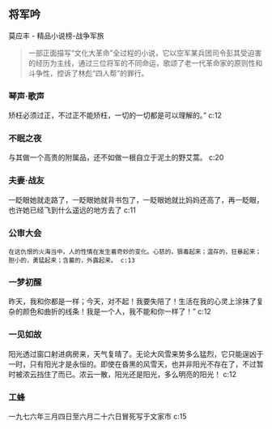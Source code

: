 ## 将军吟

莫应丰  -  精品小说榜-战争军旅

> 一部正面描写“文化大革命”全过程的小说，它以空军某兵团司令彭其受迫害的经历为主线，通过三位将军的不同命运，歌颂了老一代革命家的原则性和斗争性，控诉了林彪“四人帮”的罪行。


### 琴声·歌声

矫枉必须过正，不过正不能矫枉，一切的一切都是可以理解的。” 
 c:12

### 不眠之夜

与其做一个高贵的附属品，还不如做一根自立于泥土的野艾蒿。 c:20

### 夫妻·战友

一眨眼她就走路了，一眨眼她就背书包了，一眨眼她就比妈妈还高了，再一眨眼，也许她已经飞到什么遥远的地方去了 c:11

### 公审大会

    在这仇恨的火海当中，人的性情在发生着奇妙的变化。心慈的，狠毒起来；温存的，狂暴起来；胆小的，勇猛起来；含蓄的，外露起来。 c:13

### 一梦初醒

昨天，我和你都是一样；今天，对不起！我要失陪了！生活在我的心灵上涂抹了复杂的颜色和曲折的线条！我是一个人，我不能和你一样了！” c:12

### 一见如故

阳光透过窗口射进病房来，天气复晴了。无论大风雪来势多么猛烈，它只能逞凶于一时，只有阳光才是永恒的。即使在昏黑的风雪天，也并非阳光不存在了，不过暂时被浓云挡住了而已。浓云一散，阳光还是阳光，多么明亮的阳光！ c:12

### 工蜂

一九七六年三月四日至六月二十六日冒死写于文家市 c:15